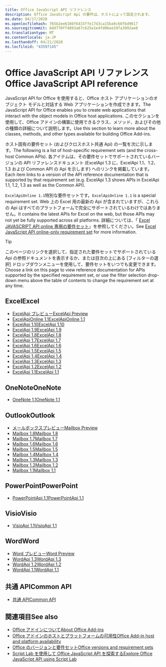 ```yaml
---
title: Office JavaScript API リファレンス
description: Office JavaScript Api の要件は、ホストによって設定されます。
ms.date: 04/17/2020
ms.openlocfilehash: 765b2ee6108f6433ffe17d3ca15ba9c68fbd9617
ms.sourcegitcommit: 6dd770ff4893a67c625e1e4fd06ee197a3992ae0
ms.translationtype: MT
ms.contentlocale: ja-JP
ms.lasthandoff: 04/21/2020
ms.locfileid: "43597145"
---
```

# <a name="office-javascript-api-reference"></a><span data-ttu-id="9e445-103">Office JavaScript API リファレンス</span><span class="sxs-lookup"><span data-stu-id="9e445-103">Office JavaScript API reference</span></span>

<span data-ttu-id="9e445-104">JavaScript API for Office を使用すると、Office ホスト アプリケーションのオブジェクト モデルと対話する Web アプリケーションを作成できます。</span><span class="sxs-lookup"><span data-stu-id="9e445-104">The JavaScript API for Office enables you to create web applications that interact with the object models in Office host applications.</span></span> <span data-ttu-id="9e445-105">このセクションを使用して、Office アドインの構築に使用できるクラス、メソッド、およびその他の種類の詳細について説明します。</span><span class="sxs-lookup"><span data-stu-id="9e445-105">Use this section to learn more about the classes, methods, and other types available for building Office Add-ins.</span></span>

<span data-ttu-id="9e445-106">ホスト固有の要件セット (およびクロスホスト共通 Api) の一覧を次に示します。</span><span class="sxs-lookup"><span data-stu-id="9e445-106">The following is a list of host-specific requirement sets (and the cross-host Common APIs).</span></span> <span data-ttu-id="9e445-107">各アイテムは、その要件セットでサポートされているバージョンの API リファレンスドキュメント (ExcelApi 1.3 に、ExcelApi 1.1、1.2、1.3 および Common API の Api を示します) へのリンクを掲載しています。</span><span class="sxs-lookup"><span data-stu-id="9e445-107">Each item links to a version of the API reference documentation that is supported by that requirement set (e.g. ExcelApi 1.3 shows APIs in ExcelApi 1.1, 1.2, 1.3 as well as the Common API).</span></span>

<span data-ttu-id="9e445-108">`ExcelApiOnline 1.1`特別な要件セットです。</span><span class="sxs-lookup"><span data-stu-id="9e445-108">`ExcelApiOnline 1.1` is a special requirement set.</span></span> <span data-ttu-id="9e445-109">Web 上の Excel 用の最新の Api が含まれていますが、これらの Api はすべてのプラットフォームで完全にサポートされているわけではありません。</span><span class="sxs-lookup"><span data-stu-id="9e445-109">It contains the latest APIs for Excel on the web, but those APIs may not yet be fully supported across all platforms.</span></span> <span data-ttu-id="9e445-110">詳細については、「 [Excel JAVASCRIPT API online 専用の要件セット](/office/dev/add-ins/reference/requirement-sets/excel-api-online-requirement-set)」を参照してください。</span><span class="sxs-lookup"><span data-stu-id="9e445-110">See [Excel JavaScript API online-only requirement set](/office/dev/add-ins/reference/requirement-sets/excel-api-online-requirement-set) for more information.</span></span>

> [!TIP]
> <span data-ttu-id="9e445-111">このページのリンクを選択して、指定された要件セットでサポートされている Api の参照ドキュメントを表示するか、または目次の上にある [フィルターの選択] ドロップダウンメニューを使用して、要件セットをいつでも変更できます。</span><span class="sxs-lookup"><span data-stu-id="9e445-111">Choose a link on this page to view reference documentation for APIs supported by the specified requirement set, or use the filter selection drop-down menu above the table of contents to change the requirement set at any time.</span></span>

## <a name="excel"></a><span data-ttu-id="9e445-112">Excel</span><span class="sxs-lookup"><span data-stu-id="9e445-112">Excel</span></span>

- [<span data-ttu-id="9e445-113">ExcelApi プレビュー</span><span class="sxs-lookup"><span data-stu-id="9e445-113">ExcelApi Preview</span></span>](/javascript/api/excel?view=excel-js-preview)
- [<span data-ttu-id="9e445-114">ExcelApiOnline 1.1</span><span class="sxs-lookup"><span data-stu-id="9e445-114">ExcelApiOnline 1.1</span></span>](/javascript/api/excel?view=excel-js-online)
- [<span data-ttu-id="9e445-115">ExcelApi 1.10</span><span class="sxs-lookup"><span data-stu-id="9e445-115">ExcelApi 1.10</span></span>](/javascript/api/excel?view=excel-js-1.10)
- [<span data-ttu-id="9e445-116">ExcelApi 1.9</span><span class="sxs-lookup"><span data-stu-id="9e445-116">ExcelApi 1.9</span></span>](/javascript/api/excel?view=excel-js-1.9)
- [<span data-ttu-id="9e445-117">ExcelApi 1.8</span><span class="sxs-lookup"><span data-stu-id="9e445-117">ExcelApi 1.8</span></span>](/javascript/api/excel?view=excel-js-1.8)
- [<span data-ttu-id="9e445-118">ExcelApi 1.7</span><span class="sxs-lookup"><span data-stu-id="9e445-118">ExcelApi 1.7</span></span>](/javascript/api/excel?view=excel-js-1.7)
- [<span data-ttu-id="9e445-119">ExcelApi 1.6</span><span class="sxs-lookup"><span data-stu-id="9e445-119">ExcelApi 1.6</span></span>](/javascript/api/excel?view=excel-js-1.6)
- [<span data-ttu-id="9e445-120">ExcelApi 1.5</span><span class="sxs-lookup"><span data-stu-id="9e445-120">ExcelApi 1.5</span></span>](/javascript/api/excel?view=excel-js-1.5)
- [<span data-ttu-id="9e445-121">ExcelApi 1.4</span><span class="sxs-lookup"><span data-stu-id="9e445-121">ExcelApi 1.4</span></span>](/javascript/api/excel?view=excel-js-1.4)
- [<span data-ttu-id="9e445-122">ExcelApi 1.3</span><span class="sxs-lookup"><span data-stu-id="9e445-122">ExcelApi 1.3</span></span>](/javascript/api/excel?view=excel-js-1.3)
- [<span data-ttu-id="9e445-123">ExcelApi 1.2</span><span class="sxs-lookup"><span data-stu-id="9e445-123">ExcelApi 1.2</span></span>](/javascript/api/excel?view=excel-js-1.2)
- [<span data-ttu-id="9e445-124">ExcelApi 1.1</span><span class="sxs-lookup"><span data-stu-id="9e445-124">ExcelApi 1.1</span></span>](/javascript/api/excel?view=excel-js-1.1)

## <a name="onenote"></a><span data-ttu-id="9e445-125">OneNote</span><span class="sxs-lookup"><span data-stu-id="9e445-125">OneNote</span></span>

- [<span data-ttu-id="9e445-126">OneNote 1.1</span><span class="sxs-lookup"><span data-stu-id="9e445-126">OneNote 1.1</span></span>](/javascript/api/onenote?view=onenote-js-1.1)

## <a name="outlook"></a><span data-ttu-id="9e445-127">Outlook</span><span class="sxs-lookup"><span data-stu-id="9e445-127">Outlook</span></span>

- [<span data-ttu-id="9e445-128">メールボックスプレビュー</span><span class="sxs-lookup"><span data-stu-id="9e445-128">Mailbox Preview</span></span>](/javascript/api/outlook?view=outlook-js-preview)
- [<span data-ttu-id="9e445-129">Mailbox 1.8</span><span class="sxs-lookup"><span data-stu-id="9e445-129">Mailbox 1.8</span></span>](/javascript/api/outlook?view=outlook-js-1.8)
- [<span data-ttu-id="9e445-130">Mailbox 1.7</span><span class="sxs-lookup"><span data-stu-id="9e445-130">Mailbox 1.7</span></span>](/javascript/api/outlook?view=outlook-js-1.7)
- [<span data-ttu-id="9e445-131">Mailbox 1.6</span><span class="sxs-lookup"><span data-stu-id="9e445-131">Mailbox 1.6</span></span>](/javascript/api/outlook?view=outlook-js-1.6)
- [<span data-ttu-id="9e445-132">Mailbox 1.5</span><span class="sxs-lookup"><span data-stu-id="9e445-132">Mailbox 1.5</span></span>](/javascript/api/outlook?view=outlook-js-1.5)
- [<span data-ttu-id="9e445-133">Mailbox 1.4</span><span class="sxs-lookup"><span data-stu-id="9e445-133">Mailbox 1.4</span></span>](/javascript/api/outlook?view=outlook-js-1.4)
- [<span data-ttu-id="9e445-134">Mailbox 1.3</span><span class="sxs-lookup"><span data-stu-id="9e445-134">Mailbox 1.3</span></span>](/javascript/api/outlook?view=outlook-js-1.3)
- [<span data-ttu-id="9e445-135">Mailbox 1.2</span><span class="sxs-lookup"><span data-stu-id="9e445-135">Mailbox 1.2</span></span>](/javascript/api/outlook?view=outlook-js-1.2)
- [<span data-ttu-id="9e445-136">Mailbox 1.1</span><span class="sxs-lookup"><span data-stu-id="9e445-136">Mailbox 1.1</span></span>](/javascript/api/outlook?view=outlook-js-1.1)

## <a name="powerpoint"></a><span data-ttu-id="9e445-137">PowerPoint</span><span class="sxs-lookup"><span data-stu-id="9e445-137">PowerPoint</span></span>

- [<span data-ttu-id="9e445-138">PowerPointApi 1.1</span><span class="sxs-lookup"><span data-stu-id="9e445-138">PowerPointApi 1.1</span></span>](/javascript/api/powerpoint?view=powerpoint-js-1.1)

## <a name="visio"></a><span data-ttu-id="9e445-139">Visio</span><span class="sxs-lookup"><span data-stu-id="9e445-139">Visio</span></span>

- [<span data-ttu-id="9e445-140">VisioApi 1.1</span><span class="sxs-lookup"><span data-stu-id="9e445-140">VisioApi 1.1</span></span>](/javascript/api/visio?view=visio-js-1.1)

## <a name="word"></a><span data-ttu-id="9e445-141">Word</span><span class="sxs-lookup"><span data-stu-id="9e445-141">Word</span></span>

- [<span data-ttu-id="9e445-142">Word プレビュー</span><span class="sxs-lookup"><span data-stu-id="9e445-142">Word Preview</span></span>](/javascript/api/word?view=word-js-preview)
- [<span data-ttu-id="9e445-143">WordApi 1.3</span><span class="sxs-lookup"><span data-stu-id="9e445-143">WordApi 1.3</span></span>](/javascript/api/word?view=word-js-1.3)
- [<span data-ttu-id="9e445-144">WordApi 1.2</span><span class="sxs-lookup"><span data-stu-id="9e445-144">WordApi 1.2</span></span>](/javascript/api/word?view=word-js-1.2)
- [<span data-ttu-id="9e445-145">WordApi 1.1</span><span class="sxs-lookup"><span data-stu-id="9e445-145">WordApi 1.1</span></span>](/javascript/api/word?view=word-js-1.1)

## <a name="common-api"></a><span data-ttu-id="9e445-146">共通 API</span><span class="sxs-lookup"><span data-stu-id="9e445-146">Common API</span></span>

- [<span data-ttu-id="9e445-147">共通 API</span><span class="sxs-lookup"><span data-stu-id="9e445-147">Common API</span></span>](/javascript/api/office?view=common-js)

## <a name="see-also"></a><span data-ttu-id="9e445-148">関連項目</span><span class="sxs-lookup"><span data-stu-id="9e445-148">See also</span></span>

- [<span data-ttu-id="9e445-149">Office アドインについて</span><span class="sxs-lookup"><span data-stu-id="9e445-149">About Office Add-ins</span></span>](/office/dev/add-ins/overview)
- [<span data-ttu-id="9e445-150">Office アドインのホストとプラットフォームの可用性</span><span class="sxs-lookup"><span data-stu-id="9e445-150">Office Add-in host and platform availability</span></span>](/office/dev/add-ins/overview/office-add-in-availability)
- [<span data-ttu-id="9e445-151">Office のバージョンと要件セット</span><span class="sxs-lookup"><span data-stu-id="9e445-151">Office versions and requirement sets</span></span>](/office/dev/add-ins/develop/office-versions-and-requirement-sets)
- [<span data-ttu-id="9e445-152">Script Lab を使用して Office JavaScript API を探索する</span><span class="sxs-lookup"><span data-stu-id="9e445-152">Explore Office JavaScript API using Script Lab</span></span>](/office/dev/add-ins/overview/explore-with-script-lab)
